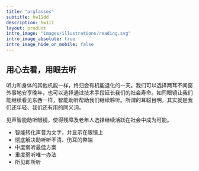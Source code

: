 ```yaml
---
title: "arglasses"
subtitle: hw11dd
description: hw111
layout: product
intro_image: "images/illustrations/reading.svg"
intro_image_absolute: true
intro_image_hide_on_mobile: false
---
```


## 用心去看，用眼去听

听力和身体的其他机能一样，终归会有机能退化的一天。我们可以选择两耳不闻窗外事地安享晚年，也可以选择通过技术手段延长我们的社会寿命。如同眼镜让我们能继续看见东西一样，智能助听帮助我们继续聆听。所谓的耳聪目明，其实就是我们还年轻、我们还有用的同义词。
 
见声智能助听眼镜，使得残障及老年人选择继续活跃在社会中成为可能。
- 智能转化声音为文字，并显示在眼镜上
- 彻底解决助听听不清、伤耳的弊端
- 中度弱听最佳方案
- 重度弱听唯一办法
- 所见即所听